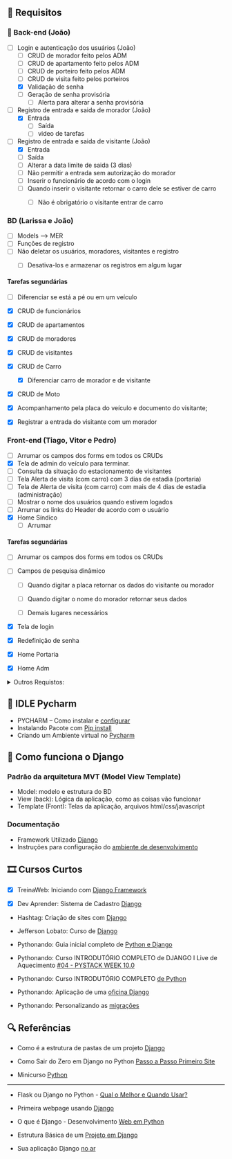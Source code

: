 ## 📢 Requisitos


### 🚨 Back-end (João)
- [ ]  Login e autenticação dos usuários (João)
      - [ ] CRUD de morador feito pelos ADM
      - [ ] CRUD de apartamento feito pelos ADM
      - [ ] CRUD de porteiro feito pelos ADM
      - [ ] CRUD de visita feito pelos porteiros
      - [x] Validação de senha
      - [ ] Geração de senha provisória
        - [ ] Alerta para alterar a senha provisória

- [ ]  Registro de entrada e saida de morador (João)
      - [x] Entrada
        - [ ] Saída
        - [ ] video de tarefas

- [ ]  Registro de entrada e saida de visitante (João)
      - [x] Entrada
      - [ ] Saída
      - [ ] Alterar a data limite de saida (3 dias)
      - [ ] Não permitir a entrada sem autorização do morador
      - [ ] Inserir o funcionário de acordo com o login
      - [ ] Quando inserir o visitante retornar o carro dele se estiver de carro
        - [ ] Não é obrigatório o visitante entrar de carro


### BD (Larissa e João)
- [ ]  Models --> MER
- [ ]  Funções de registro
- [ ]  Não deletar os usuários, moradores, visitantes e registro
   - [ ] Desativa-los e armazenar os registros em algum lugar


#### Tarefas segundárias
  - [ ] Diferenciar se está a pé ou em um veículo



- [x]  CRUD de funcionários
- [x]  CRUD de apartamentos
- [x]  CRUD de moradores 
- [x]  CRUD de visitantes
- [x]  CRUD de Carro
   - [x] Diferenciar carro de morador e de visitante
- [x]  CRUD de Moto
- [x]  Acompanhamento pela placa do veículo e documento do visitante;
- [x]  Registrar a entrada do visitante com um morador

### Front-end  (Tiago, Vitor e Pedro)
   - [ ]  Arrumar os campos dos forms em todos os CRUDs 
   - [x]  Tela de admin do veículo para terminar.
   - [ ]  Consulta da situação do estacionamento de visitantes
   - [ ]  Tela Alerta de visita (com carro) com 3 dias de estadia (portaria)
   - [ ]  Tela de Alerta de visita (com carro) com mais de 4 dias de estadia (administração)
   - [ ]  Mostrar o nome dos usuários quando estivem logados
   - [ ]  Arrumar os links do Header de acordo com o usuário
   - [x]  Home Síndico
      - [ ] Arrumar

#### Tarefas segundárias
   - [ ]  Arrumar os campos dos forms em todos os CRUDs 
   - [ ]  Campos de pesquisa dinâmico
        - [ ]  Quando digitar a placa retornar os dados do visitante ou morador
        - [ ]  Quando digitar o nome do morador retornar seus dados
        - [ ]  Demais lugares necessários
   

   - [x]  Tela de login
   - [x]  Redefinição de senha
   - [x]  Home Portaria
   - [x]  Home Adm
   


<details>

<summary> Outros Requistos: </summary>

- Nobreak para os computadores
  
- Requisitos funcionais e não funcionais: o que são, [diferenças e exemplos](https://querobolsa.com.br/revista/requisitos-funcionais-e-nao-funcionais)

- Requisitos Funcionais e Requisitos Não Funcionais do [Surpreendente ChatGPT](https://giganteconsultoria.com.br/2023/04/09/requisitos-funcionais-e-requisitos-nao-funcionais-do-surpreendente-chatgpt/)


 Requisitos de Produto Final (não oficial)

- Tempo de consulta de cadastro menor ou igual a 10 segundos
- Segurança logout do sistema a cada saída, troca de plantão (a cada 12h), troca de funcionário
- Dificuldade de uso do sistema: nível médio
- Limite de 3 tentativas para inserção da senha

</details>

## 📝 IDLE Pycharm

- PYCHARM – Como instalar e [configurar](https://www.hashtagtreinamentos.com/pycharm-python?gad_source=1&gclid=CjwKCAjw5v2wBhBrEiwAXDDoJfM3oHcCfQ7RzryHcNdJ0cbHfaMopiIaosGDTPNCWg8fv_nKHlYiPBoCSdwQAvD_BwE)
- Instalando Pacote com [Pip install](https://www.treinaweb.com.br/blog/como-instalar-um-pacote-com-pip-e-utiliza-lo-em-seu-projeto)
-  Criando um Ambiente virtual no [Pycharm](https://www.youtube.com/watch?v=n_yRhe37Yt4)

## 📒 Como funciona o Django
### Padrão da arquitetura MVT (Model View Template)

- Model: modelo e estrutura do BD
- View (back): Lógica da aplicação, como as coisas vão funcionar
- Template (Front): Telas da aplicação, arquivos html/css/javascript

### Documentação
- Framework Utilizado [Django](https://www.djangoproject.com)
- Instruções para configuração do [ambiente de desenvolvimento](https://github.com/treinaweb/treinaweb-youtube-introducao-ao-django/tree/main)


## 🎞️ Cursos Curtos

- [x] TreinaWeb: Iniciando com [Django Framework](https://www.youtube.com/watch?v=rwSHQqQWGnI&list=PLZ5WLsqE1WPGPA0Z0H1XB8P6UwgTHOSaf)

- [x] Dev Aprender: Sistema de Cadastro [Django](https://www.youtube.com/watch?v=-m5ywU8SW9E)

- Hashtag: Criação de sites com [Django](https://pages.hashtagtreinamentos.com/serie-criacaosites-django-python?blog=1n4033rer&video=3dep762tr)

- Jefferson Lobato: Curso de [Django](https://www.youtube.com/watch?v=ZNFVFTqaL60&list=PLLVddSbilcumgeyk0z6ko5U_FYPfbRO2C)

- Pythonando: Guia inicial completo de [Python e Django](https://www.youtube.com/watch?v=YW113aC8TII)

- Pythonando: Curso INTRODUTÓRIO COMPLETO de DJANGO I Live de Aquecimento [#04 - PYSTACK WEEK 10.0](https://www.youtube.com/watch?v=w5So_Ih7r9M&list=TLPQMjEwNDIwMjSAOgkjVR5oOQ&index=5)

- Pythonando: Curso INTRODUTÓRIO COMPLETO [de Python](https://www.youtube.com/watch?v=y8l_fbmJbqY&list=TLPQMjEwNDIwMjSAOgkjVR5oOQ&index=6&pp=gAQBiAQB)
	
- Pythonando: Aplicação de uma [oficina Django](https://www.youtube.com/watch?v=pNlHlhWDpV0&list=TLPQMjEwNDIwMjSAOgkjVR5oOQ&index=7&pp=gAQBiAQB)

- Pythonando: Personalizando as [migrações](https://www.youtube.com/watch?v=reAwhiFo4XM)


## 🔍 Referências

- Como é a estrutura de pastas de um projeto [Django](https://www.youtube.com/watch?v=PHZjZODh9gU)

- Como Sair do Zero em Django no Python [Passo a Passo Primeiro Site](https://www.youtube.com/watch?v=DNGI5aD9MJs)

- Minicurso [Python](https://pages.hashtagtreinamentos.com/minicurso-python-automacao-obrigado?blog=1n4033rer&video=3dep762tr)

-------------------------------------
- Flask ou Django no Python - [Qual o Melhor e Quando Usar?](https://www.youtube.com/watch?v=Bf12xA4PP_k)

- Primeira webpage usando [Django](https://www.youtube.com/watch?v=ao8pCrRqKOs)

- O que é Django - Desenvolvimento [Web em Python](https://www.youtube.com/watch?v=1SgIkOczqFY&list=TLPQMTcwNDIwMjS4sHECBwSLVA&index=2)

- Estrutura Básica de um [Projeto em Django](https://www.youtube.com/watch?v=-nTJz0dA7As)

- Sua aplicação Django [no ar](https://www.youtube.com/watch?v=ZBstiRvHX7w)
